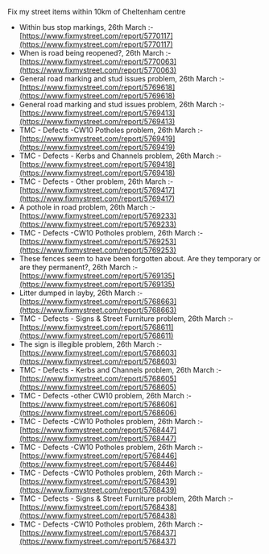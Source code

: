 Fix my street items within 10km of Cheltenham centre

<!-- fix_marker starts -->

- Within bus stop markings, 26th March :- [https://www.fixmystreet.com/report/5770117](https://www.fixmystreet.com/report/5770117)
- When is road being reopened?, 26th March :- [https://www.fixmystreet.com/report/5770063](https://www.fixmystreet.com/report/5770063)
- General road marking and stud issues problem, 26th March :- [https://www.fixmystreet.com/report/5769618](https://www.fixmystreet.com/report/5769618)
- General road marking and stud issues problem, 26th March :- [https://www.fixmystreet.com/report/5769413](https://www.fixmystreet.com/report/5769413)
- TMC - Defects -CW10 Potholes problem, 26th March :- [https://www.fixmystreet.com/report/5769419](https://www.fixmystreet.com/report/5769419)
- TMC - Defects - Kerbs and Channels problem, 26th March :- [https://www.fixmystreet.com/report/5769418](https://www.fixmystreet.com/report/5769418)
- TMC - Defects - Other problem, 26th March :- [https://www.fixmystreet.com/report/5769417](https://www.fixmystreet.com/report/5769417)
- A pothole in road problem, 26th March :- [https://www.fixmystreet.com/report/5769233](https://www.fixmystreet.com/report/5769233)
- TMC - Defects -CW10 Potholes problem, 26th March :- [https://www.fixmystreet.com/report/5769253](https://www.fixmystreet.com/report/5769253)
- These fences seem to have been forgotten about. Are they temporary or are they permanent?, 26th March :- [https://www.fixmystreet.com/report/5769135](https://www.fixmystreet.com/report/5769135)
- Litter dumped in layby, 26th March :- [https://www.fixmystreet.com/report/5768663](https://www.fixmystreet.com/report/5768663)
- TMC - Defects - Signs & Street Furniture problem, 26th March :- [https://www.fixmystreet.com/report/5768611](https://www.fixmystreet.com/report/5768611)
- The sign is illegible problem, 26th March :- [https://www.fixmystreet.com/report/5768603](https://www.fixmystreet.com/report/5768603)
- TMC - Defects - Kerbs and Channels problem, 26th March :- [https://www.fixmystreet.com/report/5768605](https://www.fixmystreet.com/report/5768605)
- TMC - Defects -other CW10 problem, 26th March :- [https://www.fixmystreet.com/report/5768606](https://www.fixmystreet.com/report/5768606)
- TMC - Defects -CW10 Potholes problem, 26th March :- [https://www.fixmystreet.com/report/5768447](https://www.fixmystreet.com/report/5768447)
- TMC - Defects -CW10 Potholes problem, 26th March :- [https://www.fixmystreet.com/report/5768446](https://www.fixmystreet.com/report/5768446)
- TMC - Defects -CW10 Potholes problem, 26th March :- [https://www.fixmystreet.com/report/5768439](https://www.fixmystreet.com/report/5768439)
- TMC - Defects - Signs & Street Furniture problem, 26th March :- [https://www.fixmystreet.com/report/5768438](https://www.fixmystreet.com/report/5768438)
- TMC - Defects -CW10 Potholes problem, 26th March :- [https://www.fixmystreet.com/report/5768437](https://www.fixmystreet.com/report/5768437)

<!-- fix_marker ends -->